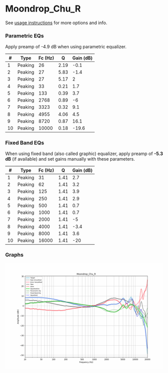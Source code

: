# Moondrop_Chu_R
See [usage instructions](https://github.com/jaakkopasanen/AutoEq#usage) for more options and info.

### Parametric EQs
Apply preamp of -4.9 dB when using parametric equalizer.

|   # | Type    |   Fc (Hz) |    Q |   Gain (dB) |
|-----|---------|-----------|------|-------------|
|   1 | Peaking |        26 | 2.19 |        -0.1 |
|   2 | Peaking |        27 | 5.83 |        -1.4 |
|   3 | Peaking |        27 | 5.17 |         2   |
|   4 | Peaking |        33 | 0.21 |         1.7 |
|   5 | Peaking |       133 | 0.39 |         3.7 |
|   6 | Peaking |      2768 | 0.89 |        -6   |
|   7 | Peaking |      3323 | 0.32 |         9.1 |
|   8 | Peaking |      4955 | 4.06 |         4.5 |
|   9 | Peaking |      8720 | 0.87 |        16.1 |
|  10 | Peaking |     10000 | 0.18 |       -19.6 |

### Fixed Band EQs
When using fixed band (also called graphic) equalizer, apply preamp of **-5.3 dB** (if available) and set gains manually with these parameters.

|   # | Type    |   Fc (Hz) |    Q |   Gain (dB) |
|-----|---------|-----------|------|-------------|
|   1 | Peaking |        31 | 1.41 |         2.7 |
|   2 | Peaking |        62 | 1.41 |         3.2 |
|   3 | Peaking |       125 | 1.41 |         3.9 |
|   4 | Peaking |       250 | 1.41 |         2.9 |
|   5 | Peaking |       500 | 1.41 |         0.7 |
|   6 | Peaking |      1000 | 1.41 |         0.7 |
|   7 | Peaking |      2000 | 1.41 |        -5   |
|   8 | Peaking |      4000 | 1.41 |        -3.4 |
|   9 | Peaking |      8000 | 1.41 |         3.6 |
|  10 | Peaking |     16000 | 1.41 |       -20   |

### Graphs
![](./Moondrop_Chu_R.png)
